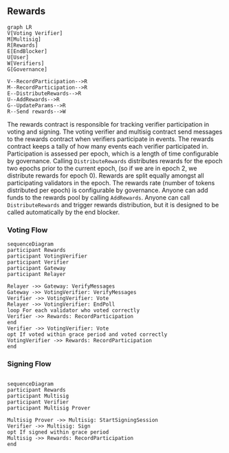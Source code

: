 ## Rewards

```mermaid
graph LR
V[Voting Verifier]
M[Multisig]
R[Rewards]
E[EndBlocker]
U[User]
W[Verifiers]
G[Governance]

V--RecordParticipation-->R
M--RecordParticipation-->R
E--DistributeRewards-->R
U--AddRewards-->R
G--UpdateParams-->R
R--Send rewards-->W
```

The rewards contract is responsible for tracking verifier participation in voting and signing.
The voting verifier and multisig contract send messages to the rewards contract when verifiers
participate in events. The rewards contract keeps a tally of how many events each verifier
participated in. Participation is assessed per epoch, which is a length of time configurable
by governance. Calling `DistributeRewards` distributes rewards for the epoch two epochs prior to the current epoch,
(so if we are in epoch 2, we distribute rewards for epoch 0). Rewards are split equally amongst
all participating validators in the epoch. The rewards rate (number of tokens distributed per epoch)
is configurable by governance. Anyone can add funds to the rewards pool by calling `AddRewards`.
Anyone can call `DistributeRewards` and trigger rewards distribution, but it is designed to be called
automatically by the end blocker.

### Voting Flow

```mermaid
sequenceDiagram
participant Rewards
participant VotingVerifier
participant Verifier
participant Gateway
participant Relayer

Relayer ->> Gateway: VerifyMessages
Gateway ->> VotingVerifier: VerifyMessages
Verifier ->> VotingVerifier: Vote
Relayer ->> VotingVerifier: EndPoll
loop For each validator who voted correctly
Verifier ->> Rewards: RecordParticipation
end
Verifier ->> VotingVerifier: Vote
opt If voted within grace period and voted correctly
VotingVerifier ->> Rewards: RecordParticipation
end
```

### Signing Flow

```mermaid

sequenceDiagram
participant Rewards
participant Multisig
participant Verifier
participant Multisig Prover

Multisig Prover ->> Multisig: StartSigningSession
Verifier ->> Multisig: Sign
opt If signed within grace period
Multisig ->> Rewards: RecordParticipation
end
```
